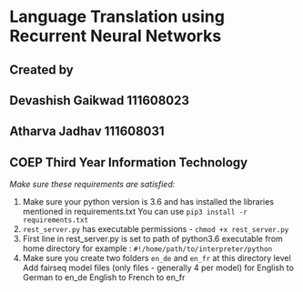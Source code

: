 # Language Translation using Recurrent Neural Networks

## Created by
## Devashish Gaikwad 111608023
## Atharva Jadhav 111608031
## COEP Third Year Information Technology

*Make sure these requirements are satisfied:*
1. Make sure your python version is 3.6 and has installed the libraries mentioned in requirements.txt
You can use `pip3 install -r requirements.txt`
2. `rest_server.py` has executable permissions - `chmod +x rest_server.py`
3. First line in rest_server.py is set to path of python3.6 executable from home directory
for example : `#!/home/path/to/interpreter/python`
4. Make sure you create two folders `en_de` and `en_fr` at this directory level
Add fairseq model files (only files - generally 4 per model) for 
English to German to en_de
English to French to en_fr